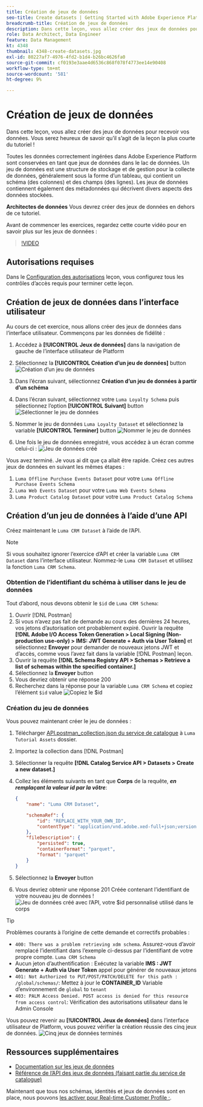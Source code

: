 ```yaml
---
title: Création de jeux de données
seo-title: Create datasets | Getting Started with Adobe Experience Platform for Data Architects and Data Engineers
breadcrumb-title: Création de jeux de données
description: Dans cette leçon, vous allez créer des jeux de données pour recevoir vos données.
role: Data Architect, Data Engineer
feature: Data Management
kt: 4348
thumbnail: 4348-create-datasets.jpg
exl-id: 80227af7-4976-4fd2-b1d4-b26bc4626fa0
source-git-commit: cf0193e3aae4d6536c868f078f4773ee14e90408
workflow-type: tm+mt
source-wordcount: '581'
ht-degree: 9%

---
```


# Création de jeux de données

<!--15min-->

Dans cette leçon, vous allez créer des jeux de données pour recevoir vos données. Vous serez heureux de savoir qu’il s’agit de la leçon la plus courte du tutoriel !

Toutes les données correctement ingérées dans Adobe Experience Platform sont conservées en tant que jeux de données dans le lac de données. Un jeu de données est une structure de stockage et de gestion pour la collecte de données, généralement sous la forme d’un tableau, qui contient un schéma (des colonnes) et des champs (des lignes). Les jeux de données contiennent également des métadonnées qui décrivent divers aspects des données stockées.

**Architectes de données** Vous devrez créer des jeux de données en dehors de ce tutoriel.

Avant de commencer les exercices, regardez cette courte vidéo pour en savoir plus sur les jeux de données :
>[!VIDEO](https://video.tv.adobe.com/v/27269?quality=12&learn=on)

## Autorisations requises

Dans le [Configuration des autorisations](configure-permissions.md) leçon, vous configurez tous les contrôles d’accès requis pour terminer cette leçon.

<!--
* Permission items **[!UICONTROL Data Management]** > **[!UICONTROL View Datasets]** and **[!UICONTROL Manage Datasets]**
* Permission item **[!UICONTROL Sandboxes]** > `Luma Tutorial`
* User-role access to the `Luma Tutorial Platform` product profile
* Developer-role access to the `Luma Tutorial Platform` product profile (for API)
-->

## Création de jeux de données dans l’interface utilisateur

Au cours de cet exercice, nous allons créer des jeux de données dans l’interface utilisateur. Commençons par les données de fidélité :

1. Accédez à **[!UICONTROL Jeux de données]** dans la navigation de gauche de l’interface utilisateur de Platform
1. Sélectionnez la **[!UICONTROL Création d’un jeu de données]** button
   ![Création d’un jeu de données](assets/datasets-createDataset.png)

1. Dans l’écran suivant, sélectionnez **Création d’un jeu de données à partir d’un schéma**
1. Dans l’écran suivant, sélectionnez votre `Luma Loyalty Schema` puis sélectionnez l’option **[!UICONTROL Suivant]** button
   ![Sélectionner le jeu de données](assets/datasets-selectSchema.png)

1. Nommer le jeu de données `Luma Loyalty Dataset` et sélectionnez la variable **[!UICONTROL Terminer]** button
   ![Nommer le jeu de données](assets/datasets-nameDataset.png)
1. Une fois le jeu de données enregistré, vous accédez à un écran comme celui-ci :
   ![Jeu de données créé](assets/datasets-created.png)

Vous avez terminé. Je vous ai dit que ça allait être rapide. Créez ces autres jeux de données en suivant les mêmes étapes :

1. `Luma Offline Purchase Events Dataset` pour votre `Luma Offline Purchase Events Schema`
1. `Luma Web Events Dataset` pour votre `Luma Web Events Schema`
1. `Luma Product Catalog Dataset` pour votre `Luma Product Catalog Schema`


## Création d’un jeu de données à l’aide d’une API

Créez maintenant le `Luma CRM Dataset` à l’aide de l’API.

>[!NOTE]
>
>Si vous souhaitez ignorer l’exercice d’API et créer la variable `Luma CRM Dataset` dans l’interface utilisateur. Nommez-le `Luma CRM Dataset` et utilisez la fonction `Luma CRM Schema`.

### Obtention de l’identifiant du schéma à utiliser dans le jeu de données

Tout d’abord, nous devons obtenir le `$id` de `Luma CRM Schema`:

1. Ouvrir [!DNL Postman]
1. Si vous n’avez pas fait de demande au cours des dernières 24 heures, vos jetons d’autorisation ont probablement expiré. Ouvrir la requête **[!DNL Adobe I/O Access Token Generation > Local Signing (Non-production use-only) > IMS: JWT Generate + Auth via User Token]** et sélectionnez **Envoyer** pour demander de nouveaux jetons JWT et d’accès, comme vous l’avez fait dans la variable [!DNL Postman] leçon.
1. Ouvrir la requête **[!DNL Schema Registry API > Schemas > Retrieve a list of schemas within the specified container.]**
1. Sélectionnez la **Envoyer** button
1. Vous devriez obtenir une réponse 200
1. Recherchez dans la réponse pour la variable `Luma CRM Schema` et copiez l’élément `$id` value
   ![Copiez le $id](assets/dataset-crm-getSchemaId.png)

### Création du jeu de données

Vous pouvez maintenant créer le jeu de données :

1. Télécharger [API.postman_collection.json du service de catalogue](https://raw.githubusercontent.com/adobe/experience-platform-postman-samples/master/apis/experience-platform/Catalog%20Service%20API.postman_collection.json) à `Luma Tutorial Assets` dossier.
1. Importez la collection dans [!DNL Postman]
1. Sélectionner la requête **[!DNL Catalog Service API > Datasets > Create a new dataset.]**
1. Collez les éléments suivants en tant que **Corps** de la requête, ***en remplaçant la valeur id par la vôtre***:

   ```json
   {
       "name": "Luma CRM Dataset",
   
       "schemaRef": {
           "id": "REPLACE_WITH_YOUR_OWN_ID",
           "contentType": "application/vnd.adobe.xed-full+json;version=1"
       },
       "fileDescription": {
           "persisted": true,
           "containerFormat": "parquet",
           "format": "parquet"
       }
   }
   ```

1. Sélectionnez la **Envoyer** button
1. Vous devriez obtenir une réponse 201 Créée contenant l’identifiant de votre nouveau jeu de données !
   ![Jeu de données créé avec l’API, votre $id personnalisé utilisé dans le corps](assets/datasets-crm-created.png)

>[!TIP]
>
> Problèmes courants à l’origine de cette demande et correctifs probables :
>
> * `400: There was a problem retrieving xdm schema`. Assurez-vous d’avoir remplacé l’identifiant dans l’exemple ci-dessus par l’identifiant de votre propre compte. `Luma CRM Schema`
> * Aucun jeton d’authentification : Exécutez la variable **IMS : JWT Generate + Auth via User Token** appel pour générer de nouveaux jetons
> * `401: Not Authorized to PUT/POST/PATCH/DELETE for this path : /global/schemas/`: Mettez à jour le **CONTAINER_ID** Variable d’environnement de `global` to `tenant`
> * `403: PALM Access Denied. POST access is denied for this resource from access control`: Vérification des autorisations utilisateur dans le Admin Console



Vous pouvez revenir au **[!UICONTROL Jeux de données]** dans l’interface utilisateur de Platform, vous pouvez vérifier la création réussie des cinq jeux de données.
![Cinq jeux de données terminés](assets/datasets-allComplete.png)


## Ressources supplémentaires

* [Documentation sur les jeux de données](https://experienceleague.adobe.com/docs/experience-platform/catalog/datasets/overview.html?lang=fr)
* [Référence de l’API des jeux de données (faisant partie du service de catalogue)](https://www.adobe.io/experience-platform-apis/references/catalog/#tag/Datasets)

Maintenant que tous nos schémas, identités et jeux de données sont en place, nous pouvons [les activer pour Real-time Customer Profile ;](enable-profiles.md).
